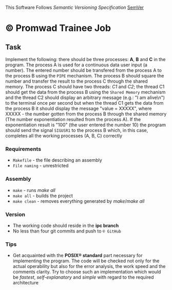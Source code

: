 This Software Follows *Semantic Versioning Specification* [SemVer](http://semver.org/)

# © Promwad Trainee Job
## Task
Implement the following: there should be three processes: **A**, **B** and **C** in the program. The process A is used for a continuous data user input (a number). The entered number should be transfered from the process A to the process B using the `PIPE` mechanism. The process B should square the number and transfer the result to the process C through the shared memory. The process C should have two threads: *C1* and *C2*; the thread C1 should get the data from the process B using the `Shared Memory` mechanism and the thread C2 should display an arbitrary message (e.g.: "I am alive\n") to the terminal once per second but when the thread C1 gets the data from the process B it should display the message "value = XXXXX", where XXXXX - the number gotten from the process B through the shared memory (The number exponentiation resulted from the process A). If the exponentiation result is "100" (the user entered the number 10) the program should send the signal `SIGUSR1` to the process B which, in this case, completes all the working processes (A, B, C) correctly

### Requirements
* `Makefile` - the file describing an assembly
* `File naming` - unrestricted

### Assembly
* `make` - runs *make all*
* `make all` - builds the project
* `make clean` - removes everything generated by *make*/*make all*

### Version
* The working code should reside in the **ipc branch**
* No less than four git commits and push to `© GitHub`

### Tips
* Get acquainted with the **POSIX® standard** part necessary for implementing the program. The code will be checked not only for the actual operability but also for the error analysis, the work speed and the comments clarity. Try to choose such an implementation which would be *fastest*, *self-explanatory* and *simple* with regard to the required architecture
